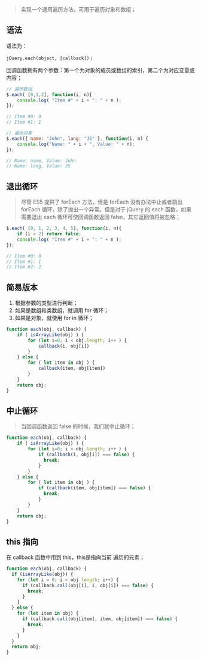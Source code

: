 > 实现一个通用遍历方法，可用于遍历对象和数组；

## 语法

语法为：

```
jQuery.each(object, [callback])；
```

回调函数拥有两个参数：第一个为对象的成员或数组的索引，第二个为对应变量或内容；

```javascript
// 遍历数组
$.each( [0,1,2], function(i, n){
    console.log( "Item #" + i + ": " + n );
});

// Item #0: 0
// Item #1: 1

// 遍历对象
$.each({ name: "John", lang: "JS" }, function(i, n) {
    console.log("Name: " + i + ", Value: " + n);
});

// Name: name, Value: John
// Name: lang, Value: JS
```

## 退出循环

> 尽管 ES5 提供了 forEach 方法，但是 forEach 没有办法中止或者跳出 forEach 循环，除了抛出一个异常。但是对于 jQuery 的 each 函数，如果需要退出 each 循环可使回调函数返回 false，其它返回值将被忽略；

```javascript
$.each( [0, 1, 2, 3, 4, 5], function(i, n){
    if (i > 2) return false;
    console.log( "Item #" + i + ": " + n );
});

// Item #0: 0
// Item #1: 1
// Item #2: 2
```

## 简易版本

1. 根据参数的类型进行判断；
2. 如果是数组和类数组，就调用 for 循环；
3. 如果是对象，就使用 for in 循环；

```javascript
function each(obj, callback) {
    if ( isArrayLike(obj) ) {
        for (let i=0; i < obj.length; i++ ) {
            callback(i, obj[i])
        }
    } else {
        for ( let item in obj ) {
            callback(item, obj[item])
        }
    }
    return obj;
}
```

## 中止循环

> 当回调函数返回 false 的时候，我们就中止循环；

```javascript
function each(obj, callback) {
    if ( isArrayLike(obj) ) {
        for (let i=0; i < obj.length; i++ ) {
            if (callback(i, obj[i]) === false) {
              break;
          	}
        }
    } else {
        for ( let item in obj ) {
            if (callback(item, obj[item]) === false) {
              break;
          	}
        }
    }
    return obj;
}
```

## this 指向

在 callback 函数中用到 this，this是指向当前 遍历的元素；

```javascript
function each(obj, callback) {
  if (isArrayLike(obj)) {
    for (let i = 0; i < obj.length; i++) {
      if (callback.call(obj[i], i, obj[i]) === false) {
        break;
      }
    }
  } else {
    for (let item in obj) {
      if (callback.call(obj[item], item, obj[item]) === false) {
        break;
      }
    }
  }
  return obj;
}
```

